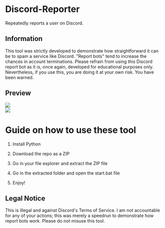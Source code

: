 # Discord-Reporter 
Repeatedly reports a user on Discord.

## Information  
This tool was strictly developed to demonstrate how straightforward it can be to spam a service like Discord. "Report bots" tend to increase the chances in account terminations. Please refrain from using this Discord report bot as it is, once again, developed for educational purposes only. Nevertheless, if you use this, you are doing it at your own risk. You have been warned.  

## Preview  
![](https://i.imgur.com/kGwdAd9.png)<br> 
![](https://i.imgur.com/9l4mtac.gif)  

# Guide on how to use these tool 

1. Install Python

2. Download the repo as a ZIP
  
3. Go in your file explorer and extract the ZIP file
    
4. Go in the extracted folder and open the start.bat file
 
5. Enjoy! 

## Legal Notice 
This is illegal and against Discord's Terms of Service. I am not accountable for any of your actions; this was merely a speedrun to demonstrate how report bots work. Please do not misuse this tool. 